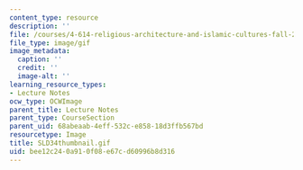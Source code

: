 ```yaml
---
content_type: resource
description: ''
file: /courses/4-614-religious-architecture-and-islamic-cultures-fall-2002/bee12c240a910f08e67cd60996b8d316_SLD34thumbnail.gif
file_type: image/gif
image_metadata:
  caption: ''
  credit: ''
  image-alt: ''
learning_resource_types:
- Lecture Notes
ocw_type: OCWImage
parent_title: Lecture Notes
parent_type: CourseSection
parent_uid: 68abeaab-4eff-532c-e858-18d3ffb567bd
resourcetype: Image
title: SLD34thumbnail.gif
uid: bee12c24-0a91-0f08-e67c-d60996b8d316
---
```

